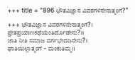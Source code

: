 +++
title = "896 ಭೌತವಿಜ್ಞಾನ ವಿವರಗಳಿನೇನಾತ್ಮಂಗೆ?"

+++
ಭೌತವಿಜ್ಞಾನ ವಿವರಗಳಿನೇನಾತ್ಮಂಗೆ?।  
ಪ್ರೇತಪ್ರಯಾಣಕಥೆಯೆಂತಿರ್ದೊಡೇನು?॥  
ಜಾತಿ ನೀತಿ ಸಮಾಜ ವರ್ಗಭೇದದಿನೇನು?।  
ಘಾತಿಯಿಲ್ಲಾತ್ಮಂಗೆ - ಮಂಕುತಿಮ್ಮ॥  
